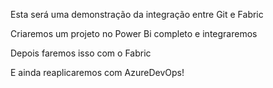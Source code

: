 Esta será uma demonstração da integração entre Git e Fabric

Criaremos um projeto no Power Bi completo e integraremos

Depois faremos isso com o Fabric

E ainda reaplicaremos com AzureDevOps!

